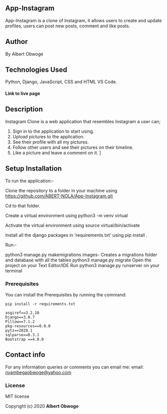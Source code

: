## App-Instagram 
App-Instagram is a clone of Instagram, it allows users to create and update profiles, users can post new posts, comment and like posts.

## Author
By Albert Obwoge
## Technologies Used

Python, Django, JavaScript, CSS and HTML
VS Code.

#### Link to live page

## Description
Instagram Clone  is a web application that resembles Instagram a user can;
   1. Sign in to the application to start using.
   2. Upload  pictures to the application.
   3. See their profile with all my pictures.
   4. Follow other users and see their pictures on their timeline.
   5. Like a picture and leave a comment on it.
]

## Setup Installation

To run the application:-

Clone the repository to a folder in your machine using https://github.com/ABERT-NOLA/App-Instagram.git

Cd to that folder.

Create a virtual environment using python3 -m venv virtual

Activate the virtual environment using source virtual/bin/activate

Install all the django packages in 'requirements.txt' using pip install <package-name>.

Run:-

python3 manage.py makemigrations images- Creates a migrations folder and database with all the tables
python3 manage.py migrate
Open the project on your Text Editor/IDE
Run python3 manage.py runserver on your terminal

### Prerequisites

You can install the Prerequisites by running the command: 

```
pip install -r requirements.txt
```

```
asgiref==3.2.10
Django==3.0.7
Pillow==7.1.2
pkg-resources==0.0.0
pytz==2020.1
sqlparse==0.3.1
Bootstrap ==4.0.0
```
## Contact info
For any information queries or comments you can email me:
 email: nyambegaobwoge@yahoo.com

### License

MIT license

Copyright (c) 2020 
**Albert Obwoge**

